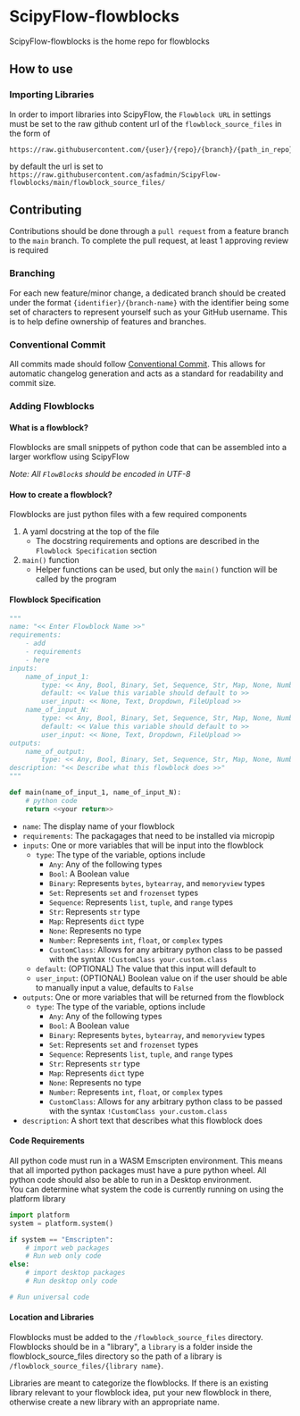 # ScipyFlow-flowblocks
ScipyFlow-flowblocks is the home repo for flowblocks

## How to use

### Importing Libraries

In order to import libraries into ScipyFlow, the `Flowblock URL` in settings must be set to the raw github content url of the `flowblock_source_files` in the form of
```
https://raw.githubusercontent.com/{user}/{repo}/{branch}/{path_in_repo}/flowblock_source_files/
```
by default the url is set to `https://raw.githubusercontent.com/asfadmin/ScipyFlow-flowblocks/main/flowblock_source_files/`

## Contributing

Contributions should be done through a `pull request` from a feature branch to the `main` branch. To complete the pull request, at least 1 approving review is required

### Branching

For each new feature/minor change, a dedicated branch should be created under the format `{identifier}/{branch-name}` with the identifier being some set of characters to represent yourself such as your GitHub username. This is to help define ownership of features and branches.

### Conventional Commit

All commits made should follow [Conventional Commit](https://www.conventionalcommits.org/en/v1.0.0/). This allows for automatic changelog generation and acts as a standard for readability and commit size.

### Adding Flowblocks

#### What is a flowblock?
Flowblocks are small snippets of python code that can be assembled into a larger workflow using ScipyFlow

*Note: All `FlowBlock`s should be encoded in UTF-8*

#### How to create a flowblock?
Flowblocks are just python files with a few required components
1. A yaml docstring at the top of the file
    - The docstring requirements and options are described in the `Flowblock Specification` section
2. `main()` function
    - Helper functions can be used, but only the `main()` function will be called by the program

#### Flowblock Specification
```python
"""
name: "<< Enter Flowblock Name >>"
requirements:
    - add
    - requirements
    - here
inputs:
    name_of_input_1:
        type: << Any, Bool, Binary, Set, Sequence, Str, Map, None, Number, !CustomClass your.type.here >>
        default: << Value this variable should default to >>
        user_input: << None, Text, Dropdown, FileUpload >>
    name_of_input_N:
        type: << Any, Bool, Binary, Set, Sequence, Str, Map, None, Number, !CustomClass your.type.here >>
        default: << Value this variable should default to >>
        user_input: << None, Text, Dropdown, FileUpload >>
outputs:
    name_of_output:
        type: << Any, Bool, Binary, Set, Sequence, Str, Map, None, Number, !CustomClass your.type.here >>
description: "<< Describe what this flowblock does >>"
"""

def main(name_of_input_1, name_of_input_N):
    # python code 
    return <<your return>>

```

- `name`: The display name of your flowblock
- `requirements`: The packagages that need to be installed via micropip
- `inputs`: One or more variables that will be input into the flowblock
    - `type`: The type of the variable, options include
        - `Any`: Any of the following types
        - `Bool`: A Boolean value
        - `Binary`: Represents `bytes`, `bytearray`, and `memoryview` types
        - `Set`: Represents `set` and `frozenset` types
        - `Sequence`: Represents `list`, `tuple`, and `range` types
        - `Str`: Represents `str` type
        - `Map`: Represents `dict` type
        - `None`: Represents no type
        - `Number`: Represents `int`, `float`, or `complex` types
        - `CustomClass`: Allows for any arbitrary python class to be passed with the syntax `!CustomClass your.custom.class`
    - `default`: (OPTIONAL) The value that this input will default to
    - `user_input`: (OPTIONAL) Boolean value on if the user should be able to manually input a value, defaults to `False`
- `outputs`: One or more variables that will be returned from the flowblock
    - `type`: The type of the variable, options include
        - `Any`: Any of the following types
        - `Bool`: A Boolean value
        - `Binary`: Represents `bytes`, `bytearray`, and `memoryview` types
        - `Set`: Represents `set` and `frozenset` types
        - `Sequence`: Represents `list`, `tuple`, and `range` types
        - `Str`: Represents `str` type
        - `Map`: Represents `dict` type
        - `None`: Represents no type
        - `Number`: Represents `int`, `float`, or `complex` types
        - `CustomClass`: Allows for any arbitrary python class to be passed with the syntax `!CustomClass your.custom.class`
- `description`: A short text that describes what this flowblock does

#### Code Requirements

All python code must run in a WASM Emscripten environment. This means that all imported python packages must have a pure python wheel.
All python code should also be able to run in a Desktop environment. \
You can determine what system the code is currently running on using the platform library
```py
import platform
system = platform.system()

if system == "Emscripten":
    # import web packages
    # Run web only code
else:
    # import desktop packages
    # Run desktop only code

# Run universal code

```

#### Location and Libraries

Flowblocks must be added to the `/flowblock_source_files` directory. Flowblocks should be in a "library", a `library` is a folder inside the flowblock_source_files directory so the path of a library is `/flowblock_source_files/{library name}`.

Libraries are meant to categorize the flowblocks. If there is an existing library relevant to your flowblock idea, put your new flowblock in there, otherwise create a new library with an appropriate name.
